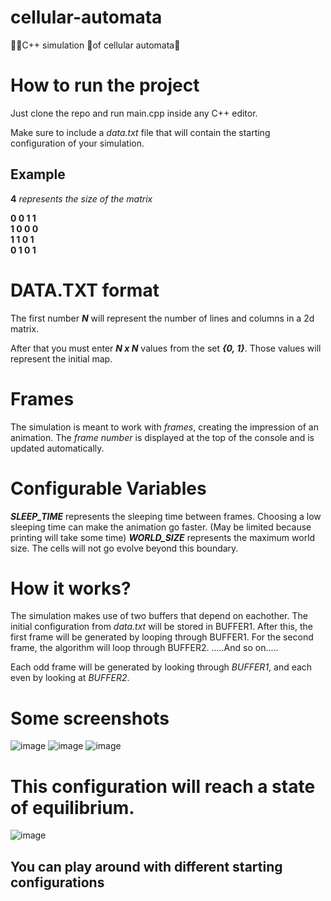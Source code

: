 # cellular-automata
👾👾C++ simulation 👾of cellular automata👾

# How to run the project
Just clone the repo and run main.cpp inside any C++ editor. 

Make sure to include a *data.txt* file that will contain the starting configuration of your simulation. 

## Example
**4** *represents the size of the matrix*

**0 0 1 1**     
**1 0 0 0**     
**1 1 0 1**     
**0 1 0 1**  

# DATA.TXT format
The first number ***N*** will represent the number of lines and columns in a 2d matrix.

After that you must enter ***N x N*** values from the set ***{0, 1}***. Those values will represent the initial map.

# Frames
The simulation is meant to work with *frames*, creating the impression of an animation.
The *frame number* is displayed at the top of the console and is updated automatically.

# Configurable Variables
***SLEEP_TIME*** represents the sleeping time between frames. Choosing a low sleeping time can make the animation go faster. (May be limited because printing will take some time)
***WORLD_SIZE*** represents the maximum world size. The cells will not go evolve beyond this boundary.

# How it works?
The simulation makes use of two buffers that depend on eachother. The initial configuration from *data.txt* will be stored in BUFFER1.
After this, the first frame will be generated by looping through BUFFER1.
For the second frame, the algorithm will loop through BUFFER2.
.....And so on.....

Each odd frame will be generated by looking through *BUFFER1*, and each even by looking at *BUFFER2*.
# Some screenshots
![image](https://github.com/keenan0/cellular-automata/assets/64156179/48850507-5528-40da-a238-48195632d141)
![image](https://github.com/keenan0/cellular-automata/assets/64156179/95b4656f-2616-40ff-b974-0b32b6ba605f)
![image](https://github.com/keenan0/cellular-automata/assets/64156179/e1167449-fc3a-46bb-ac8a-3c0a67d1cbd3)

# This configuration will reach a state of equilibrium.
![image](https://github.com/keenan0/cellular-automata/assets/64156179/3c1cba92-60a5-450b-9f23-753e4b85ea9c)

## You can play around with different starting configurations

